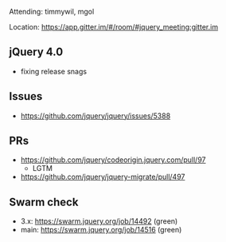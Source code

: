 Attending: timmywil, mgol

Location: https://app.gitter.im/#/room/#jquery_meeting:gitter.im

## jQuery 4.0
* fixing release snags

## Issues
* https://github.com/jquery/jquery/issues/5388 

## PRs
* https://github.com/jquery/codeorigin.jquery.com/pull/97 
	- LGTM
* https://github.com/jquery/jquery-migrate/pull/497 

## Swarm check
* 3.x: https://swarm.jquery.org/job/14492 (green)
* main: https://swarm.jquery.org/job/14516 (green)
